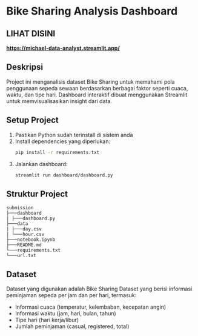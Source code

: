 # Bike Sharing Analysis Dashboard

## LIHAT DISINI
**https://michael-data-analyst.streamlit.app/**

## Deskripsi
Project ini menganalisis dataset Bike Sharing untuk memahami pola penggunaan sepeda sewaan berdasarkan berbagai faktor seperti cuaca, waktu, dan tipe hari. Dashboard interaktif dibuat menggunakan Streamlit untuk memvisualisasikan insight dari data.

## Setup Project
1. Pastikan Python sudah terinstall di sistem anda
2. Install dependencies yang diperlukan:
   ```bash
   pip install -r requirements.txt
   ```
3. Jalankan dashboard:
   ```bash
   streamlit run dashboard/dashboard.py
   ```

## Struktur Project
```
submission
├───dashboard
| ├───dashboard.py
├───data
| ├───day.csv
| └───hour.csv
├───notebook.ipynb
├───README.md
└───requirements.txt
└───url.txt

```

## Dataset
Dataset yang digunakan adalah Bike Sharing Dataset yang berisi informasi peminjaman sepeda per jam dan per hari, termasuk:
- Informasi cuaca (temperatur, kelembaban, kecepatan angin)
- Informasi waktu (jam, hari, bulan, tahun)
- Tipe hari (hari kerja/libur)
- Jumlah peminjaman (casual, registered, total)
